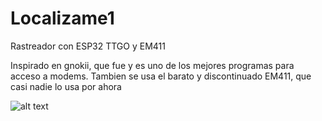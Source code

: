 # Localizame1
Rastreador con ESP32 TTGO y EM411

Inspirado en gnokii, que fue y es uno de los mejores programas para acceso a modems.
Tambien se usa el barato y discontinuado EM411, que casi nadie lo usa por ahora

![alt text](https://github.com/Evacio779/Localizame1/Edit/Master/image.jpg?raw=true)
